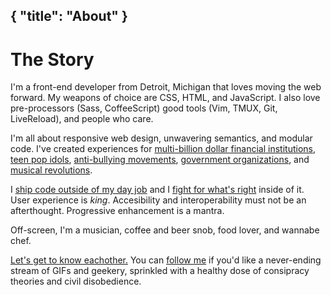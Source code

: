 {
	"title": "About"
}
---

# The Story

I'm a front-end developer from Detroit, Michigan that loves moving the web forward. My weapons of choice are CSS, HTML, and JavaScript. I also love pre-processors (Sass, CoffeeScript) good tools (Vim, TMUX, Git, LiveReload), and people who care.

I'm all about responsive web design, unwavering semantics, and modular code. I've created experiences for [multi-billion dollar financial institutions](http://myql.com), [teen pop idols](http://allisimpson.com), [anti-bullying movements](), [government organizations](http://www.ptacsofmichigan.org/), and [musical revolutions](http://dribbble.com/vinspee/projects/131382-EHM).

I [ship code outside of my day job](https://github.com/VinSpee) and I [fight for what's right](https://github.com/quickenloans) inside of it. User experience is *king*. Accesibility and interoperability must not be an afterthought. Progressive enhancement is a mantra.

Off-screen, I'm a musician, coffee and beer snob, food lover, and wannabe chef.

[Let's get to know eachother.](mailto:v@vinspee.me) You can [follow me](http://twitter.com/vinspee) if you'd like a never-ending stream of GIFs and geekery, sprinkled with a healthy dose of consipracy theories and civil disobedience.
